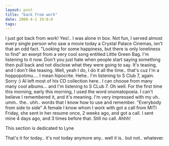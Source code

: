 ```yaml
---
layout: post
title: "back from work"
date: 2000-4-1 19:0:0
tags: 
---
```


I just got back from work! Yes!.. I was alone in box. Not fun, I served almost every single person who saw a movie today a Crystal Palace Cinemas, isn't that an odd fact. "Looking for some happiness, but there is only loneliness to find" an exerpt from a very cool song entitled Little Green Bag. I'm listening to it now. Don't you just hate when people start saying something then pull back and not disclose what they were going to say. It's teasing, and I don't like teasing. Well, yeah I do, I do it all the time.. that's cuz I'm a hoppopotimu.... I mean hipocrite. Hehe.. I'm listening to S Club 7, again. Sorry :) Al left most of his CD collection here.. I can choose from many many cool albums... and I'm listening to S CLub 7. Oh well. For the first time this morning, early this morning, I used the word onomatopoeia. I can't believe I remembered it, and it's meaning. I'm very impressed with my uh.. umm.. the.. uhh.. words that I know how to use and remember. "Everybody from side to side" A female I know whom I work with got a call from MITI Friday, she sent in her resume once, 2 weeks ago, and got a call. I sent mine 4 days ago, and 3 times before that. Still no call. Ahhh!



This section is dedicated to Lyne


That's it for today.. it's not today anymore any.. well it is.. but not.. whatever.

